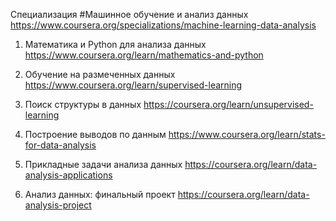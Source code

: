 Специализация #Машинное обучение и анализ данных
https://www.coursera.org/specializations/machine-learning-data-analysis

1. Математика и Python для анализа данных
https://www.coursera.org/learn/mathematics-and-python

2. Обучение на размеченных данных
https://www.coursera.org/learn/supervised-learning

3. Поиск структуры в данных
https://coursera.org/learn/unsupervised-learning

4. Построение выводов по данным
https://www.coursera.org/learn/stats-for-data-analysis

5. Прикладные задачи анализа данных
https://coursera.org/learn/data-analysis-applications

6. Анализ данных: финальный проект
https://coursera.org/learn/data-analysis-project
